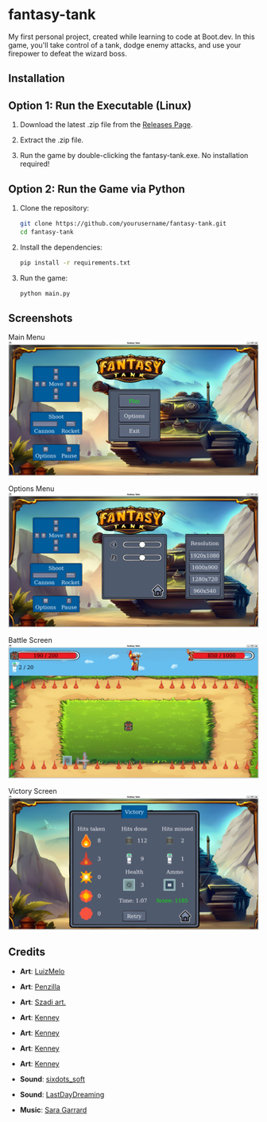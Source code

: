 # fantasy-tank
My first personal project, created while learning to code at Boot.dev.
In this game, you'll take control of a tank, dodge enemy attacks, and use your firepower to defeat the wizard boss.

## Installation
## Option 1: Run the Executable (Linux)
1. Download the latest .zip file from the [Releases Page](https://github.com/marcelmit/fantasy-tank/releases).

2. Extract the .zip file.

3. Run the game by double-clicking the fantasy-tank.exe. No installation required!

## Option 2: Run the Game via Python
1. Clone the repository:
   ```bash
   git clone https://github.com/yourusername/fantasy-tank.git
   cd fantasy-tank
   ```

2. Install the dependencies:
   ```bash
   pip install -r requirements.txt
   ```

3. Run the game:
   ```bash
   python main.py
   ```

## Screenshots
Main Menu
![Main Menu](assets/images/screenshots/main_menu.png)

Options Menu
![Options Menu](assets/images/screenshots/options_menu.png)

Battle Screen
![Battle Screen](assets/images/screenshots/battle_screen.png)

Victory Screen
![Victory Screen](assets/images/screenshots/victory_screen.png)

## Credits
- **Art**: [LuizMelo](https://luizmelo.itch.io/evil-wizard)
- **Art**: [Penzilla](https://penzilla.itch.io/basic-gui-bundle)
- **Art**: [Szadi art.](https://szadiart.itch.io/background-desert-mountains)
- **Art**: [Kenney](https://kenney.nl/assets/tower-defense-top-down)
- **Art**: [Kenney](https://kenney.nl/assets/tanks)
- **Art**: [Kenney](https://kenney.nl/assets/input-prompts-pixel-16)
- **Art**: [Kenney](https://kenney.nl/assets/top-down-tanks-redux)

- **Sound**: [sixdots_soft](https://sixdots-soft.itch.io/tank-shooter-sound-effects)
- **Sound**: [LastDayDreaming](https://lastdaydreaming.itch.io/elemental-magic-fire-attacks)

- **Music**: [Sara Garrard](https://sonatina.itch.io/infinity-crystal)